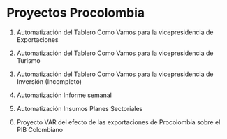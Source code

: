 # Proyectos Procolombia

1. Automatización del Tablero Como Vamos para la vicepresidencia de Exportaciones

2. Automatización del Tablero Como Vamos para la vicepresidencia de Turismo

3. Automatización del Tablero Como Vamos para la vicepresidencia de Inversión (Incompleto)

4. Automatización Informe semanal

5. Automatización Insumos Planes Sectoriales

6. Proyecto VAR del efecto de las exportaciones de Procolombia sobre el PIB Colombiano

